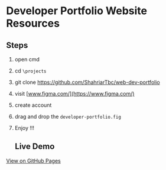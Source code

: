 # Developer Portfolio Website Resources
## Steps
1. open cmd
2. cd `\projects`
3. git clone https://github.com/ShahriarTbc/web-dev-portfolio
4. visit [www.figma.com/](https://www.figma.com/)
5. create account
6. drag and drop the `developer-portfolio.fig`
7. Enjoy !!!

   ## Live Demo
[View on GitHub Pages](https://shahriartbc.github.io/web-dev-portfolio/)
